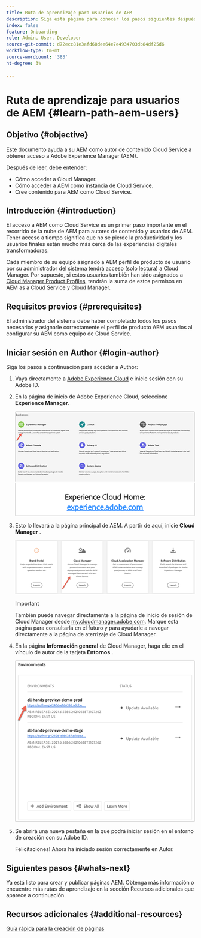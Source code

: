 ```yaml
---
title: Ruta de aprendizaje para usuarios de AEM
description: Siga esta página para conocer los pasos siguientes después de obtener acceso, si es un usuario AEM
index: false
feature: Onboarding
role: Admin, User, Developer
source-git-commit: d72ecc81e3afd68dee64e7e4934703db84df25d6
workflow-type: tm+mt
source-wordcount: '383'
ht-degree: 3%

---
```


# Ruta de aprendizaje para usuarios de AEM {#learn-path-aem-users}

## Objetivo {#objective}

Este documento ayuda a su AEM como autor de contenido Cloud Service a obtener acceso a Adobe Experience Manager (AEM).

Después de leer, debe entender:

* Cómo acceder a Cloud Manager.
* Cómo acceder a AEM como instancia de Cloud Service.
* Cree contenido para AEM como Cloud Service.

## Introducción  {#introduction}

El acceso a AEM como Cloud Service es un primer paso importante en el recorrido de la nube de AEM para autores de contenido y usuarios de AEM. Tener acceso a tiempo significa que no se pierde la productividad y los usuarios finales están mucho más cerca de las experiencias digitales transformadoras.

Cada miembro de su equipo asignado a AEM perfil de producto de usuario por su administrador del sistema tendrá acceso (solo lectura) a Cloud Manager. Por supuesto, si estos usuarios también han sido asignados a [Cloud Manager Product Profiles](https://experienceleague.adobe.com/docs/experience-manager-cloud-service/onboarding/onboarding-concepts/aem-cs-team-product-profiles.html?lang=en#cloud-manager-product-profiles), tendrán la suma de estos permisos en AEM as a Cloud Service y Cloud Manager.

## Requisitos previos  {#prerequisites}

El administrador del sistema debe haber completado todos los pasos necesarios y asignarle correctamente el perfil de producto AEM usuarios al configurar su AEM como equipo de Cloud Service.

## Iniciar sesión en Author {#login-author}

Siga los pasos a continuación para acceder a Author:

1. Vaya directamente a [Adobe Experience Cloud](https://experience.adobe.com) e inicie sesión con su Adobe ID.

1. En la página de inicio de Adobe Experience Cloud, seleccione **Experience Manager**.

   ![](/help/journey-onboarding/assets/setup-resources2.png)

1. Esto lo llevará a la página principal de AEM. A partir de aquí, inicie **Cloud Manager** .

   ![](/help/journey-onboarding/assets/setup-resources3.png)

   >[!IMPORTANT]
   >También puede navegar directamente a la página de inicio de sesión de Cloud Manager desde [my.cloudmanager.adobe.com](https://my.cloudmanager.adobe.com/). Marque esta página para consultarla en el futuro y para ayudarle a navegar directamente a la página de aterrizaje de Cloud Manager.

1. En la página **Información general** de Cloud Manager, haga clic en el vínculo de autor de la tarjeta **Entornos** .

   ![](/help/journey-onboarding/assets/author-environ.png)

1. Se abrirá una nueva pestaña en la que podrá iniciar sesión en el entorno de creación con su Adobe ID.

   Felicitaciones! Ahora ha iniciado sesión correctamente en Autor.

## Siguientes pasos {#whats-next}

Ya está listo para crear y publicar páginas AEM. Obtenga más información o encuentre más rutas de aprendizaje en la sección Recursos adicionales que aparece a continuación.

## Recursos adicionales {#additional-resources}

[Guía rápida para la creación de páginas](https://experienceleague.adobe.com/docs/experience-manager-cloud-service/sites/authoring/getting-started/quick-start.html?lang=en)